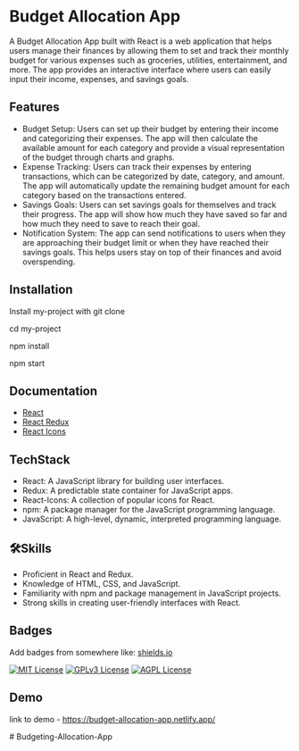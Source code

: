 
# Budget Allocation App

A Budget Allocation App built with React is a web application that helps users manage their finances by allowing them to set and track their monthly budget for various expenses such as groceries, utilities, entertainment, and more. The app provides an interactive interface where users can easily input their income, expenses, and savings goals.


## Features

- Budget Setup: Users can set up their budget by entering their income and categorizing their expenses. The app will then calculate the available amount for each category and provide a visual representation of the budget through charts and graphs.
- Expense Tracking: Users can track their expenses by entering transactions, which can be categorized by date, category, and amount. The app will automatically update the remaining budget amount for each category based on the transactions entered.
- Savings Goals: Users can set savings goals for themselves and track their progress. The app will show how much they have saved so far and how much they need to save to reach their goal.
- Notification System: The app can send notifications to users when they are approaching their budget limit or when they have reached their savings goals. This helps users stay on top of their finances and avoid overspending.


## Installation

Install my-project with git clone 

  cd my-project

  npm install 
  
  npm start
    
## Documentation

- [React](https://reactjs.org/docs/getting-started.html)
- [React Redux](https://redux.js.org/basics/usagewithreact)
- [React Icons](https://react-icons.github.io/react-icons/)

## TechStack
- React: A JavaScript library for building user interfaces.
- Redux: A predictable state container for JavaScript apps.
- React-Icons: A collection of popular icons for React.
- npm: A package manager for the JavaScript programming language.
- JavaScript: A high-level, dynamic, interpreted programming language.

## 🛠Skills
- Proficient in React and Redux.
- Knowledge of HTML, CSS, and JavaScript.
- Familiarity with npm and package management in JavaScript projects.
- Strong skills in creating user-friendly interfaces with React.
## Badges

Add badges from somewhere like: [shields.io](https://shields.io/)

[![MIT License](https://img.shields.io/badge/License-MIT-green.svg)](https://choosealicense.com/licenses/mit/)
[![GPLv3 License](https://img.shields.io/badge/License-GPL%20v3-yellow.svg)](https://opensource.org/licenses/)
[![AGPL License](https://img.shields.io/badge/license-AGPL-blue.svg)](http://www.gnu.org/licenses/agpl-3.0)


## Demo

 link to demo - https://budget-allocation-app.netlify.app/

#   B u d g e t i n g - A l l o c a t i o n - A p p 
 
 
